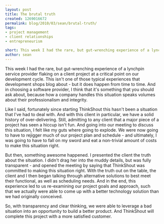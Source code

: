 ```yaml
---
layout: post
title: The brutal truth
created: 1269016672
permalink: blog/2010/03/sean/brutal-truth/
tags:
- project management
- client relationships
- entrepreneurism

short: This week I had the rare, but gut-wrenching experience of a lynchpin service provider flaking on a client project at a critical point on our development cycle. This isn't one of those typical experiences that development shops blog about - but it does happen from time to time. And in choosing a software provider, I think that it's something that you should ask about, because how a company handles this situation speaks volumes about their professionalism and integrity.
author: sean
---
```

This week I had the rare, but gut-wrenching experience of a lynchpin service provider flaking on a client project at a critical point on our development cycle. This isn't one of those typical experiences that development shops blog about - but it does happen from time to time. And in choosing a software provider, I think that it's something that you should ask about, because how a company handles this situation speaks volumes about their professionalism and integrity.

Like I said, fortunately since starting ThinkShout this hasn't been a situation that I've had to deal with. And with this client in particular, we have a solid history of over-delivering. Still, admitting to any client that a major piece of a project has seen a hiccup isn't fun. And going into our meeting to discuss this situation, I felt like my guts where going to explode. We were now going to have to rejigger much of our project plan and schedule - and ultimately, I was going to have to fall on my sword and eat a non-trivial amount of costs to make this situation right.

But then, something awesome happened. I presented the client the truth about the situation. I didn't drag her into the muddy details, but was fully transparent - and opened the meeting by saying that ThinkShout was committed to making this situation right. With the truth out on the table, the client and I then began talking through alternative solutions to best meet their functional, as well as scheduling needs. And in the end, this experience led to us re-examining our project goals and approach, such that we actually were able to come up with a better technology solution than we had originally conceived.

So, with transparency and clear thinking, we were able to leverage a bad situation into an opportunity to build a better product. And ThinkShout will complete this project with a more satisfied customer.
